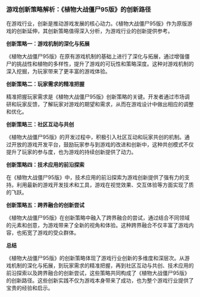 ### 游戏创新策略解析：《植物大战僵尸95版》的创新路径

在游戏行业，创新是推动游戏发展的核心动力。《植物大战僵尸95版》作为原版游戏的创新延伸，其创新策略值得深入分析，为游戏行业的创新提供参考。

**创新策略一：游戏机制的深化与拓展**

《植物大战僵尸95版》在原有游戏机制的基础上进行了深化与拓展，通过增强僵尸的挑战性和植物的多样性，提升了游戏的可玩性和策略深度。这种对游戏机制的深入挖掘，为玩家带来了更丰富的游戏体验。

**创新策略二：玩家需求的精准把握**

精准把握玩家需求是《植物大战僵尸95版》创新策略的关键。开发者通过市场调研和玩家反馈，了解玩家对游戏的期望和需求，从而在游戏设计中做出相应的调整和优化。

**创新策略三：社区互动与共创**

《植物大战僵尸95版》的开发过程中，积极引入社区互动和玩家共创的机制。通过开放的游戏开发平台，鼓励玩家参与到游戏的改进和创新中，这种共创模式不仅提升了玩家的参与度，也为游戏的持续创新提供了动力。

**创新策略四：技术应用的前沿探索**

在《植物大战僵尸95版》中，技术应用的前沿探索为游戏创新提供了强有力的支持。利用最新的游戏开发技术和工具，游戏在视觉效果、交互体验等方面实现了质的飞跃。

**创新策略五：跨界融合的创新尝试**

《植物大战僵尸95版》在创新策略中融入了跨界融合的尝试，通过结合不同领域的元素和创意，为游戏带来了全新的视角和体验。这种跨界融合不仅丰富了游戏内容，也拓宽了游戏的受众群体。

**总结**

《植物大战僵尸95版》的创新策略体现了游戏行业创新的多维度和深层次。从游戏机制的深化与拓展，到玩家需求的精准把握，再到社区互动与共创、技术应用的前沿探索以及跨界融合的创新尝试，这些策略共同构成了《植物大战僵尸95版》的创新路径。这些创新实践不仅为游戏本身带来了成功，也为整个游戏行业提供了宝贵的经验和启示。
